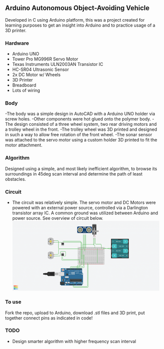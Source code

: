 ## Arduino Autonomous Object-Avoiding Vehicle
Developed in C using Arduino platform, this was a project created for 
learning purposes to get an insight into Arduino and to practice usage 
of a 3D printer.

### Hardware
- Arduino UNO
- Tower Pro MG996R Servo Motor
- Texas Instruments ULN2003AN Transistor IC
- HC-SR04 Ultrasonic Sensor
- 2x DC Motor w/ Wheels
- 3D Printer
- Breadboard
- Lots of wiring

### Body
-The body was a simple design in AutoCAD with a Arduino UNO holder via 
screw holes. 
-Other components were hot glued onto the polymer body.
-The design consisted of a three wheel system, two rear driving motors 
and a trolley wheel in the front.
-The trolley wheel was 3D printed and designed in such a way to allow 
free rotation of the front wheel.
-The sonar sensor was attached to the servo motor using a custom holder 
3D printed to fit the motor attachment.

### Algorithm
Designed using a simple, and most likely inefficient algorithm, to 
browse its surroundings in 45deg scan interval and determine the path 
of least obstacles.

### Circuit
- The circuit was relatively simple. The servo motor and DC Motors were 
powered with an external power source, controlled via a Darlington 
transistor array IC. A common ground was utilized between Arduino and 
power source. See overview of circuit below. 
![circuit overview](circuit_overview.png)

### To use
Fork the repo, upload to Arduino, download .stl files and 3D 
print, put together connect pins as indicated in code!

### TODO
- Design smarter algorithm with higher frequency scan interval

